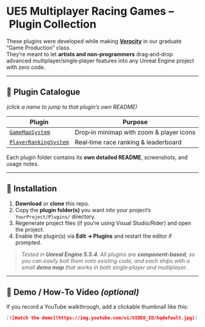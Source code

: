 # UE5 Multiplayer Racing Games – Plugin Collection

These plugins were developed while making **[Verocity](https://store.steampowered.com/app/3572320/Verocity/)** in our graduate “Game Production” class.  
They’re meant to let **artists and non‑programmers** drag‑and‑drop advanced multiplayer/single‑player features into any Unreal Engine project with *zero* code.

---

## 📁 Plugin Catalogue  
*(click a name to jump to that plugin’s own README)*

| Plugin | Purpose |
|--------|---------|
| [`GameMapSystem`](./GameMapSystem/) | Drop‑in minimap with zoom & player icons |
| [`PlayerRankingSystem`](./PlayerRankingSystem/) | Real‑time race ranking & leaderboard |

Each plugin folder contains its **own detailed README**, screenshots, and usage notes.

---

## 🔧 Installation

1. **Download** or **clone** this repo.  
2. Copy the **plugin folder(s)** you want into your project’s  
   `YourProject/Plugins/` directory.  
3. Regenerate project files (if you’re using Visual Studio/Rider) and open the project.  
4. Enable the plugin(s) via **Edit → Plugins** and restart the editor if prompted.

> *Tested in **Unreal Engine 5.5.4**. All plugins are **component‑based**, so you can easily bolt them onto existing code, and each ships with a small **demo map** that works in both single‑player and multiplayer.*

---

## 🎥 Demo / How‑To Video  *(optional)*

If you record a YouTube walkthrough, add a clickable thumbnail like this:

```markdown
[![Watch the demo](https://img.youtube.com/vi/VIDEO_ID/hqdefault.jpg)](https://youtu.be/VIDEO_ID)

